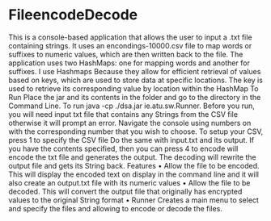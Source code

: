 # FileencodeDecode

This is a console-based application that allows the user to input a .txt
file containing strings. It uses an encondings-10000.csv file to map words
or suffixes to numeric values, which are then written back to the file.
The application uses two HashMaps: one for mapping words and another for
suffixes. I use Hashmaps Because they allow for efficient retrieval of
values based on keys, which are used to store data at specific locations.
The key is used to retrieve its corresponding value by location within the
HashMap
To Run
Place the jar and its contents in the folder and go to the directory in
the Command Line. To run java -cp ./dsa.jar ie.atu.sw.Runner.
Before you run, you will need input txt file that contains any Strings
from the CSV file otherwise it will prompt an error.
Navigate the console using numbers on with the corresponding number that
you wish to choose.
To setup your CSV, press 1 to specify the CSV file
Do the same with input.txt and its output.
If you have the contents specified, then you can press 4 to encode will
encode the txt file and generates the output.
The decoding will rewrite the output file and gets its String back.
Features
• Allow the file to be encoded.
This will display the encoded text on display in the command line
and it will also create an output.txt file with its numeric values
• Allow the file to be decoded.
This will convert the output file that originally has encrypted
values to the original String format
• Runner
Creates a main menu to select and specify the files and allowing to
encode or decode the files.
